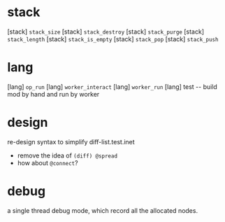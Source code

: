 # stack

[stack] `stack_size`
[stack] `stack_destroy`
[stack] `stack_purge`
[stack] `stack_length`
[stack] `stack_is_empty`
[stack] `stack_pop`
[stack] `stack_push`

# lang

[lang] `op_run`
[lang] `worker_interact`
[lang] `worker_run`
[lang] test -- build mod by hand and run by worker

# design

re-design syntax to simplify diff-list.test.inet

- remove the idea of `(diff) @spread`
- how about `@connect`?

# debug

a single thread debug mode, which record all the allocated nodes.
